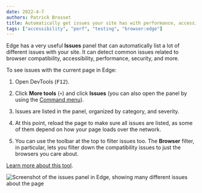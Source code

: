 ```yaml
---
date: 2022-4-7
authors: Patrick Brosset
title: Automatically get issues your site has with performance, accessibility, security, compatibility, and others.
tags: ["accessibility", "perf", "testing", "browser:edge"]
---
```

Edge has a very useful **Issues** panel that can automatically list a lot of different issues with your site. It can detect common issues related to browser compatibility, accessibility, performance, security, and more.

To see issues with the current page in Edge:

1. Open DevTools (<kbd>F12</kbd>).

1. Click **More tools** (`+`) and click **Issues** (you can also open the panel by using the [Command menu](/tips/en/execute-commands)).

1. Issues are listed in the panel, organized by category, and severity.

1. At this point, reload the page to make sure all issues are listed, as some of them depend on how your page loads over the network.

1. You can use the toolbar at the top to filter issues too. The **Browser** filter, in particular, lets you filter down the compatibility issues to just the browsers you care about.

[Learn more about this tool](https://docs.microsoft.com/microsoft-edge/devtools-guide-chromium/issues/).

![Screenshot of the issues panel in Edge, showing many different issues about the page](/assets/img/get-website-issues.png)
